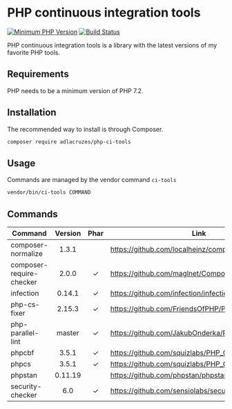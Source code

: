 # PHP continuous integration tools

[![Minimum PHP Version](https://img.shields.io/badge/php-%3E%3D%207.2-8892BF.svg?style=flat-square)](https://php.net/)
[![Build Status](https://travis-ci.org/adlacruzes/php-ci-tools.svg?branch=master)](https://travis-ci.org/adlacruzes/php-ci-tools)
                 
PHP continuous integration tools is a library with the latest versions of my favorite PHP tools.

## Requirements

PHP needs to be a minimum version of PHP 7.2.

## Installation

The recommended way to install is through Composer.

```sh
composer require adlacruzes/php-ci-tools
``` 

## Usage

Commands are managed by the vendor command `ci-tools`

```sh
vendor/bin/ci-tools COMMAND
```

## Commands

| Command                    | Version     | Phar | Link
| ---                        | :---:       | :---:  | --- |
| composer-normalize         | 1.3.1       |        | https://github.com/localheinz/composer-normalize
| composer-require-checker   | 2.0.0       | ✓      | https://github.com/maglnet/ComposerRequireChecker
| infection                  | 0.14.1      | ✓      | https://github.com/infection/infection
| php-cs-fixer               | 2.15.3      | ✓      | https://github.com/FriendsOfPHP/PHP-CS-Fixer
| php-parallel-lint          | master      | ✓      | https://github.com/JakubOnderka/PHP-Parallel-Lint
| phpcbf                     | 3.5.1       | ✓      | https://github.com/squizlabs/PHP_CodeSniffer
| phpcs                      | 3.5.1       | ✓      | https://github.com/squizlabs/PHP_CodeSniffer
| phpstan                    | 0.11.19     |        | https://github.com/phpstan/phpstan
| security-checker           | 6.0         | ✓      | https://github.com/sensiolabs/security-checker
